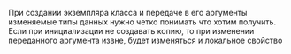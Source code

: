 
При создании экземпляра класса и передаче в его аргументы
изменяемые типы данных нужно четко понимать что хотим получить.
Если при инициализации не создавать копию, то при изменении
переданного аргумента извне, будет изменяться и локальное свойство
